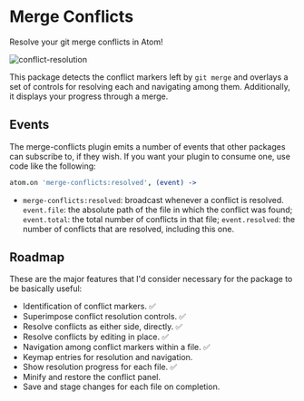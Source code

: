 # Merge Conflicts

Resolve your git merge conflicts in Atom!

![conflict-resolution](https://raw.github.com/smashwilson/merge-conflicts/master/docs/conflict-resolution.gif)

This package detects the conflict markers left by `git merge` and overlays a set of controls for resolving each and navigating among them. Additionally, it displays your progress through a merge.

## Events

The merge-conflicts plugin emits a number of events that other packages can subscribe to, if they wish. If you want your plugin to consume one, use code like the following:

```coffeescript
atom.on 'merge-conflicts:resolved', (event) ->
```

 * `merge-conflicts:resolved`: broadcast whenever a conflict is resolved. `event.file`: the absolute path of the file in which the conflict was found; `event.total`: the total number of conflicts in that file; `event.resolved`: the number of conflicts that are resolved, including this one.

## Roadmap

These are the major features that I'd consider necessary for the package to be basically useful:

 * Identification of conflict markers. :white_check_mark:
 * Superimpose conflict resolution controls. :white_check_mark:
 * Resolve conflicts as either side, directly. :white_check_mark:
 * Resolve conflicts by editing in place. :white_check_mark:
 * Navigation among conflict markers within a file. :white_check_mark:
 * Keymap entries for resolution and navigation.
 * Show resolution progress for each file. :white_check_mark:
 * Minify and restore the conflict panel.
 * Save and stage changes for each file on completion.
